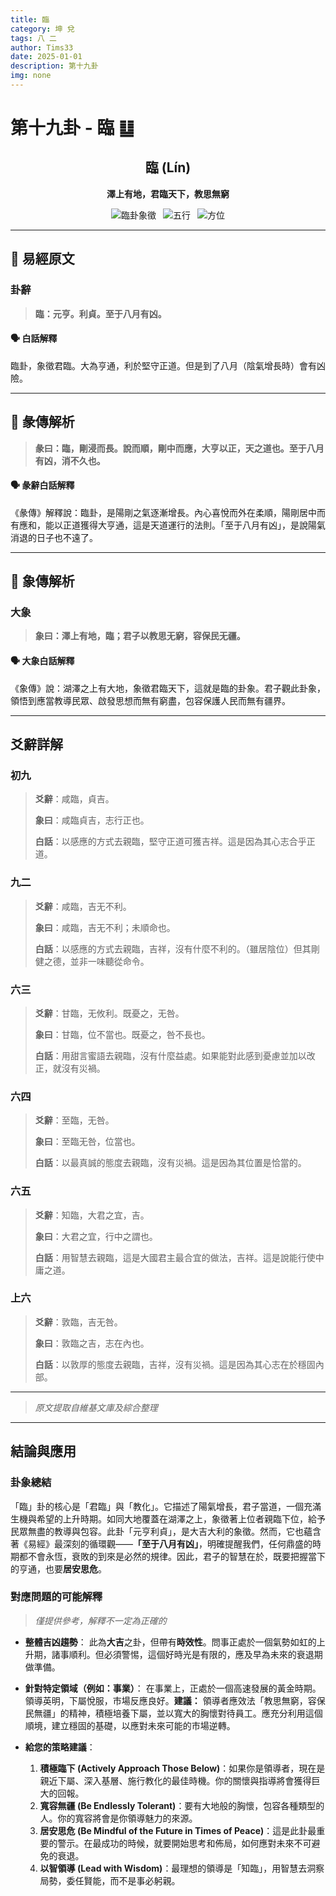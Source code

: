 ```yaml
---
title: 臨
category: 坤 兌
tags: 八 二
author: Tims33
date: 2025-01-01
description: 第十九卦
img: none
---
```


# 第十九卦 - 臨 ䷒

<div align="center">

## 臨 (Lín)
**澤上有地，君臨天下，教思無窮**

</div>

<div align="center">

![臨卦象徵](https://img.shields.io/badge/卦象-臨-gray?style=for-the-badge)&ensp;
![五行](https://img.shields.io/badge/五行-上土下金-yellow?style=for-the-badge)&ensp;
![方位](https://img.shields.io/badge/方位-西南｜西-lightblue?style=for-the-badge)

</div>

---

## 📜 易經原文

### 卦辭

> **臨：元亨。利貞。至于八月有凶。**

#### 🗣️ 白話解釋
臨卦，象徵君臨。大為亨通，利於堅守正道。但是到了八月（陰氣增長時）會有凶險。

---

## 📖 彖傳解析

> **彖曰：臨，剛浸而長。說而順，剛中而應，大亨以正，天之道也。至于八月有凶，消不久也。**

#### 🗣️ 彖辭白話解釋
《彖傳》解釋說：臨卦，是陽剛之氣逐漸增長。內心喜悅而外在柔順，陽剛居中而有應和，能以正道獲得大亨通，這是天道運行的法則。「至于八月有凶」，是說陽氣消退的日子也不遠了。

---

## 🎯 象傳解析

### 大象

> **象曰：澤上有地，臨；君子以教思无窮，容保民无疆。**

#### 🗣️ 大象白話解釋
《象傳》說：湖澤之上有大地，象徵君臨天下，這就是臨的卦象。君子觀此卦象，領悟到應當教導民眾、啟發思想而無有窮盡，包容保護人民而無有疆界。

---

## 爻辭詳解

### 初九

> **爻辭**：咸臨，貞吉。
>
> **象曰**：咸臨貞吉，志行正也。
>
> **白話**：以感應的方式去親臨，堅守正道可獲吉祥。這是因為其心志合乎正道。

### 九二

> **爻辭**：咸臨，吉无不利。
>
> **象曰**：咸臨，吉无不利；未順命也。
>
> **白話**：以感應的方式去親臨，吉祥，沒有什麼不利的。（雖居陰位）但其剛健之德，並非一味聽從命令。

### 六三

> **爻辭**：甘臨，无攸利。既憂之，无咎。
>
> **象曰**：甘臨，位不當也。既憂之，咎不長也。
>
> **白話**：用甜言蜜語去親臨，沒有什麼益處。如果能對此感到憂慮並加以改正，就沒有災禍。

### 六四

> **爻辭**：至臨，无咎。
>
> **象曰**：至臨无咎，位當也。
>
> **白話**：以最真誠的態度去親臨，沒有災禍。這是因為其位置是恰當的。

### 六五

> **爻辭**：知臨，大君之宜，吉。
>
> **象曰**：大君之宜，行中之謂也。
>
> **白話**：用智慧去親臨，這是大國君主最合宜的做法，吉祥。這是說能行使中庸之道。

### 上六

> **爻辭**：敦臨，吉无咎。
>
> **象曰**：敦臨之吉，志在內也。
>
> **白話**：以敦厚的態度去親臨，吉祥，沒有災禍。這是因為其心志在於穩固內部。

---
> *原文提取自維基文庫及綜合整理*
---

## 結論與應用

### 卦象總結
「臨」卦的核心是「君臨」與「教化」。它描述了陽氣增長，君子當道，一個充滿生機與希望的上升時期。如同大地覆蓋在湖澤之上，象徵著上位者親臨下位，給予民眾無盡的教導與包容。此卦「元亨利貞」，是大吉大利的象徵。然而，它也蘊含著《易經》最深刻的循環觀——**「至于八月有凶」**，明確提醒我們，任何鼎盛的時期都不會永恆，衰敗的到來是必然的規律。因此，君子的智慧在於，既要把握當下的亨通，也要**居安思危**。

### 對應問題的可能解釋
> *僅提供參考，解釋不一定為正確的*

* **整體吉凶趨勢**：
    此為**大吉**之卦，但帶有**時效性**。問事正處於一個氣勢如虹的上升期，諸事順利。但必須警惕，這個好時光是有限的，應及早為未來的衰退期做準備。

* **針對特定領域（例如：事業）**：
    在事業上，正處於一個高速發展的黃金時期。領導英明，下屬悅服，市場反應良好。**建議：** 領導者應效法「教思無窮，容保民無疆」的精神，積極培養下屬，並以寬大的胸懷對待員工。應充分利用這個順境，建立穩固的基礎，以應對未來可能的市場逆轉。

* **給您的策略建議**：
    1.  **積極臨下 (Actively Approach Those Below)**：如果你是領導者，現在是親近下屬、深入基層、施行教化的最佳時機。你的關懷與指導將會獲得巨大的回報。
    2.  **寬容無疆 (Be Endlessly Tolerant)**：要有大地般的胸懷，包容各種類型的人。你的寬容將會是你領導魅力的來源。
    3.  **居安思危 (Be Mindful of the Future in Times of Peace)**：這是此卦最重要的警示。在最成功的時候，就要開始思考和佈局，如何應對未來不可避免的衰退。
    4.  **以智領導 (Lead with Wisdom)**：最理想的領導是「知臨」，用智慧去洞察局勢，委任賢能，而不是事必躬親。